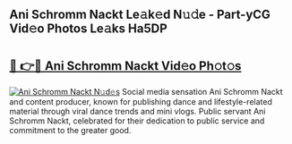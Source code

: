 ## Ani Schromm Nackt Le𝚊k𝚎d N𝚞𝚍e - Part-yCG Vid𝚎o Photos Le𝚊ks Ha5DP

# <h2><a href="http://fbayumq.evod.top/?m=Ani+Schromm+Nackt">🔗 👉🔴 Ani Schromm Nackt Vid𝚎o Ph𝚘t𝚘s</a></h2>

[![Ani Schromm Nackt N𝚞d𝚎s](https://i.imgur.com/8V9OHl7.gif)](http://fbayumq.evod.top/?m=Ani+Schromm+Nackt)
Social media sensation Ani Schromm Nackt and content producer, known for publishing dance and lifestyle-related material through viral dance trends and mini vlogs. Public servant Ani Schromm Nackt, celebrated for their dedication to public service and commitment to the greater good. 
